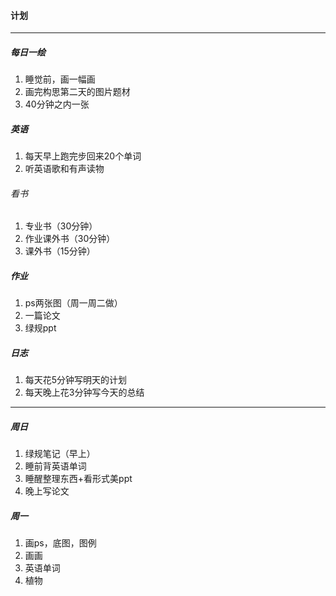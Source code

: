 #### 计划
---
##### 每日一绘
1. 睡觉前，画一幅画
1. 画完构思第二天的图片题材
1. 40分钟之内一张

##### 英语
1. 每天早上跑完步回来20个单词
1. 听英语歌和有声读物

###### 看书
1. 专业书（30分钟）
1. 作业课外书（30分钟）
1. 课外书（15分钟）

##### 作业
1. ps两张图（周一周二做）
1. 一篇论文
1. 绿规ppt

##### 日志
1. 每天花5分钟写明天的计划
1. 每天晚上花3分钟写今天的总结

---

##### 周日
1. 绿规笔记（早上）
1. 睡前背英语单词
1. 睡醒整理东西+看形式美ppt
1. 晚上写论文

##### 周一
1. 画ps，底图，图例
1. 画画
1. 英语单词
1. 植物
